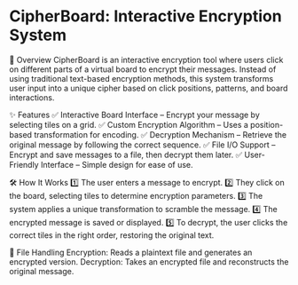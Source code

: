 # CipherBoard: Interactive Encryption System

🔐 Overview
CipherBoard is an interactive encryption tool where users click on different parts of a virtual board to encrypt their messages. Instead of using traditional text-based encryption methods, this system transforms user input into a unique cipher based on click positions, patterns, and board interactions.

✨ Features
✅ Interactive Board Interface – Encrypt your message by selecting tiles on a grid.
✅ Custom Encryption Algorithm – Uses a position-based transformation for encoding.
✅ Decryption Mechanism – Retrieve the original message by following the correct sequence.
✅ File I/O Support – Encrypt and save messages to a file, then decrypt them later.
✅ User-Friendly Interface – Simple design for ease of use.

🛠 How It Works
1️⃣ The user enters a message to encrypt.
2️⃣ They click on the board, selecting tiles to determine encryption parameters.
3️⃣ The system applies a unique transformation to scramble the message.
4️⃣ The encrypted message is saved or displayed.
5️⃣ To decrypt, the user clicks the correct tiles in the right order, restoring the original text.

📂 File Handling
Encryption: Reads a plaintext file and generates an encrypted version.
Decryption: Takes an encrypted file and reconstructs the original message.
